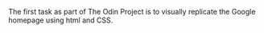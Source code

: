 The first task as part of The Odin Project is to visually replicate the Google homepage using html and CSS.
